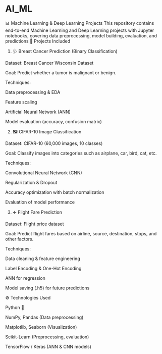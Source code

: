 # AI_ML
📊 Machine Learning &amp; Deep Learning Projects  This repository contains end-to-end Machine Learning and Deep Learning projects with Jupyter notebooks, covering data preprocessing, model building, evaluation, and predictions
📁 Projects Included
1. 🩺 Breast Cancer Prediction (Binary Classification)

Dataset: Breast Cancer Wisconsin Dataset

Goal: Predict whether a tumor is malignant or benign.

Techniques:

Data preprocessing & EDA

Feature scaling

Artificial Neural Network (ANN)

Model evaluation (accuracy, confusion matrix)

2. 🖼️ CIFAR-10 Image Classification

Dataset: CIFAR-10 (60,000 images, 10 classes)

Goal: Classify images into categories such as airplane, car, bird, cat, etc.

Techniques:

Convolutional Neural Network (CNN)

Regularization & Dropout

Accuracy optimization with batch normalization

Evaluation of model performance

3. ✈️ Flight Fare Prediction

Dataset: Flight price dataset

Goal: Predict flight fares based on airline, source, destination, stops, and other factors.

Techniques:

Data cleaning & feature engineering

Label Encoding & One-Hot Encoding

ANN for regression

Model saving (.h5) for future predictions

⚙️ Technologies Used

Python 🐍

NumPy, Pandas (Data preprocessing)

Matplotlib, Seaborn (Visualization)

Scikit-Learn (Preprocessing, evaluation)

TensorFlow / Keras (ANN & CNN models)
